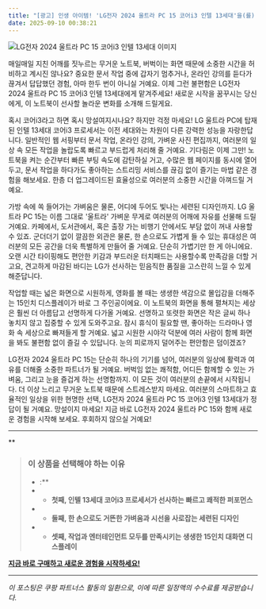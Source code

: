 ```yaml
---
title: "[광고] 인생 아이템! 'LG전자 2024 울트라 PC 15 코어i3 인텔 13세대'을(를) 만나보세요."
date: 2025-09-10 00:38:21
---
```

![LG전자 2024 울트라 PC 15 코어i3 인텔 13세대 이미지](https://ads-partners.coupang.com/image1/377uBeK4LcEZlE3E3910lCeS1m8VnGJPmCdLO9opb4c6QhjG6UbbY6zUstbto5sRCQWObKY1YjO6yOcPkmbKaeBiWjnOLZ32Nh1YV4j-9druwT311uM06OEi2n-6nzBzLd3q-RGYkwm_DvE5BMHwDfdM-0GUGj6YlkGr2QxMbqCBaRHMMcwBlFwHoEys8aOZ09JG6TrkcteiQf41zACmmhZibNe8zoJ8vGfRPmWyMUstNFERunRfAgKA7_XDG3092JUMYq1l7ZR8lP5CcTYk1oS75XQ5Pg==)

매일매일 지친 어깨를 짓누르는 무거운 노트북, 버벅이는 화면 때문에 소중한 시간을 허비하고 계시진 않나요? 중요한 문서 작업 중에 갑자기 멈추거나, 온라인 강의를 듣다가 끊겨서 답답했던 경험, 아마 한두 번이 아니실 거예요. 이제 그런 불편함은 LG전자 2024 울트라 PC 15 코어i3 인텔 13세대에게 맡겨주세요! 새로운 시작을 꿈꾸시는 당신에게, 이 노트북이 선사할 놀라운 변화를 소개해 드릴게요.

혹시 코어i3라고 하면 혹시 망설여지시나요? 하지만 걱정 마세요! LG 울트라 PC에 탑재된 인텔 13세대 코어i3 프로세서는 이전 세대와는 차원이 다른 강력한 성능을 자랑한답니다. 일반적인 웹 서핑부터 문서 작업, 온라인 강의, 가벼운 사진 편집까지, 여러분의 일상 속 모든 작업을 놀랍도록 빠르고 부드럽게 처리해 줄 거예요. 기다림은 이제 그만! 노트북을 켜는 순간부터 빠른 부팅 속도에 감탄하실 거고, 수많은 웹 페이지를 동시에 열어두고, 문서 작업을 하다가도 좋아하는 스트리밍 서비스를 끊김 없이 즐기는 마법 같은 경험을 해보세요. 한층 더 업그레이드된 효율성으로 여러분의 소중한 시간을 아껴드릴 거예요.

가방 속에 쏙 들어가는 가벼움은 물론, 어디에 두어도 빛나는 세련된 디자인까지. LG 울트라 PC 15는 이름 그대로 '울트라' 가벼운 무게로 여러분의 어깨에 자유를 선물해 드릴 거예요. 카페에서, 도서관에서, 혹은 출장 가는 비행기 안에서도 부담 없이 꺼내 사용할 수 있죠. 군더더기 없이 깔끔한 외관은 물론, 한 손으로도 가볍게 들 수 있는 휴대성은 여러분의 모든 공간을 더욱 특별하게 만들어 줄 거예요. 단순히 가볍기만 한 게 아니에요. 오랜 시간 타이핑해도 편안한 키감과 부드러운 터치패드는 사용할수록 만족감을 더할 거고요, 견고하게 마감된 바디는 LG가 선사하는 믿음직한 품질을 고스란히 느낄 수 있게 해준답니다.

작업할 때는 넓은 화면으로 시원하게, 영화를 볼 때는 생생한 색감으로 몰입감을 더해주는 15인치 디스플레이가 바로 그 주인공이에요. 이 노트북의 화면을 통해 펼쳐지는 세상은 훨씬 더 아름답고 선명하게 다가올 거예요. 선명하고 또렷한 화면은 작은 글씨 하나 놓치지 않고 집중할 수 있게 도와주고요. 잠시 휴식이 필요할 땐, 좋아하는 드라마나 영화 속 세상으로 빠져들게 할 거예요. 넓고 시원한 시야각 덕분에 여러 사람이 함께 화면을 봐도 불편함 없이 즐길 수 있답니다. 눈의 피로까지 덜어주는 편안함은 덤이겠죠?

LG전자 2024 울트라 PC 15는 단순히 하나의 기기를 넘어, 여러분의 일상에 활력과 여유를 더해줄 소중한 파트너가 될 거예요. 버벅임 없는 쾌적함, 어디든 함께할 수 있는 가벼움, 그리고 눈을 즐겁게 하는 선명함까지. 이 모든 것이 여러분의 손끝에서 시작됩니다. 더 이상 느리고 무거운 노트북 때문에 스트레스받지 마세요. 여러분의 스마트하고 효율적인 일상을 위한 현명한 선택, LG전자 2024 울트라 PC 15 코어i3 인텔 13세대가 정답이 될 거예요. 망설이지 마세요! 지금 바로 LG전자 2024 울트라 PC 15와 함께 새로운 경험을 시작해 보세요. 후회하지 않으실 거예요!

---

**


> ### 이 상품을 선택해야 하는 이유
> - :**
> - *   **첫째, 인텔 13세대 코어i3 프로세서가 선사하는 빠르고 쾌적한 퍼포먼스**
> - *   **둘째, 한 손으로도 거뜬한 가벼움과 시선을 사로잡는 세련된 디자인**
> - *   **셋째, 작업과 엔터테인먼트 모두를 만족시키는 생생한 15인치 대화면 디스플레이**


[**지금 바로 구매하고 새로운 경험을 시작하세요!**](https://link.coupang.com/re/AFFSDP?lptag=AF8916626&pageKey=8429938998&itemId=24385368371&vendorItemId=91400419547&traceid=V0-153-7868ccea00cb5d56&requestid=20250910093801139185145869&token=31850C%7CGM)

---
_이 포스팅은 쿠팡 파트너스 활동의 일환으로, 이에 따른 일정액의 수수료를 제공받습니다._
